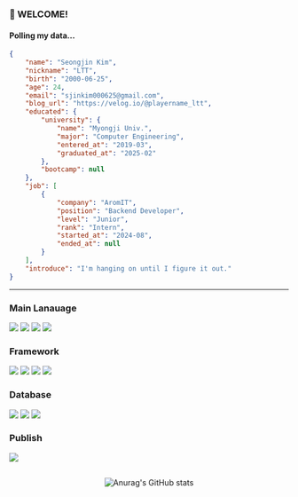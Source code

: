 <!-- info -->
### :wave: WELCOME!

#### Polling my data...

```json
{
	"name": "Seongjin Kim",
	"nickname": "LTT",
	"birth": "2000-06-25",
	"age": 24,
	"email": "sjinkim000625@gmail.com",
	"blog_url": "https://velog.io/@playername_ltt",
	"educated": {
		"university": {
			"name": "Myongji Univ.",
			"major": "Computer Engineering",
			"entered_at": "2019-03",
			"graduated_at": "2025-02"
		},
		"bootcamp": null
	},
	"job": [
		{
			"company": "AromIT",
			"position": "Backend Developer",
			"level": "Junior",
			"rank": "Intern",
			"started_at": "2024-08",
			"ended_at": null
		}
	],
	"introduce": "I'm hanging on until I figure it out."
}
```

------
<!-- Language logo-->
### Main Lanauage
<img src="https://img.shields.io/badge/Java-ED8B00?style=for-the-badge&logo=openjdk&logoColor=white" /> <img src="https://img.shields.io/badge/Kotlin-7F52FF?style=for-the-badge&logo=Kotlin&logoColor=white" />  <img src="https://img.shields.io/badge/javascript-%23F7DF1E.svg?&style=for-the-badge&logo=javascript&logoColor=black" /> <img src="https://img.shields.io/badge/TypeScript-007ACC?style=for-the-badge&logo=typescript&logoColor=white" />

### Framework
<img src="https://img.shields.io/badge/SpringBoot-6DB33F?style=for-the-badge&logo=spring&logoColor=white"/> <img src="https://img.shields.io/badge/node.js-%23339933.svg?&style=for-the-badge&logo=node.js&logoColor=white" /> <img src="https://img.shields.io/badge/React-20232A?style=for-the-badge&logo=react&logoColor=61DAFB"/> <img src="https://img.shields.io/badge/Vue.js-35495E?style=for-the-badge&logo=vue.js&logoColor=4FC08D" />

### Database
<img src="https://img.shields.io/badge/MySQL-00000F?style=for-the-badge&logo=mysql&logoColor=white"/> <img src="https://img.shields.io/badge/mongodb-%2347A248.svg?&style=for-the-badge&logo=mongodb&logoColor=white" /> <img src="https://img.shields.io/badge/Oracle-F80000?style=for-the-badge&logo=Oracle&logoColor=white" />

### Publish
<img src="https://img.shields.io/badge/Amazon_AWS-FF9900?style=for-the-badge&logo=amazonaws&logoColor=white"/>


##
<div align="center">
  
<!-- most used language -->
![Anurag's GitHub stats](https://github-readme-stats.vercel.app/api?username=ksj000625&show_icons=true&theme=dracula)
  
</div>
